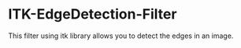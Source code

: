 # ITK-EdgeDetection-Filter

This filter using itk library allows you to detect the edges in an image.
